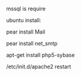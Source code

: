 
mssql is require

ubuntu install:

pear install Mail

pear install net_smtp

apt-get install php5-sybase

/etc/init.d/apache2 restart
